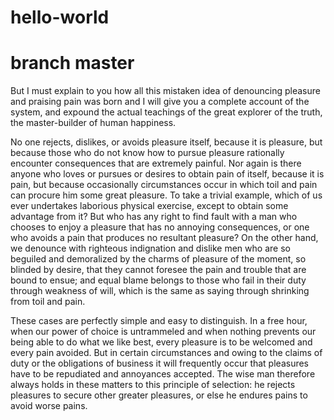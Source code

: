 # hello-world
# branch master

But I must explain to you how all this mistaken idea of denouncing pleasure and praising pain was born 
and I will give you a complete account of the system, and expound the actual teachings of the great explorer
of the truth, the master-builder of human happiness. 

No one rejects, dislikes, or avoids pleasure itself, because it is pleasure, but because those who do not know 
how to pursue pleasure rationally encounter consequences that are extremely painful. 
Nor again is there anyone who loves or pursues or desires to obtain pain of itself, because it is pain, 
but because occasionally circumstances occur in which toil and pain can procure him some great pleasure. 
To take a trivial example, which of us ever undertakes laborious physical exercise, except to obtain some advantage from it? 
But who has any right to find fault with a man who chooses to enjoy a pleasure that has no annoying consequences, 
or one who avoids a pain that produces no resultant pleasure? On the other hand, we denounce with righteous indignation
and dislike men who are so beguiled and demoralized by the charms of pleasure of the moment, so blinded by desire, 
that they cannot foresee the pain and trouble that are bound to ensue; and equal blame belongs to those who fail in 
their duty through weakness of will, which is the same as saying through shrinking from toil and pain. 

These cases are perfectly simple and easy to distinguish. In a free hour, when our power of choice is untrammeled 
and when nothing prevents our being able to do what we like best, every pleasure is to be welcomed and every pain avoided. 
But in certain circumstances and owing to the claims of duty or the obligations of business it will frequently occur 
that pleasures have to be repudiated and annoyances accepted. The wise man therefore always holds in these matters 
to this principle of selection: he rejects pleasures to secure other greater pleasures, or else he endures pains 
to avoid worse pains.
